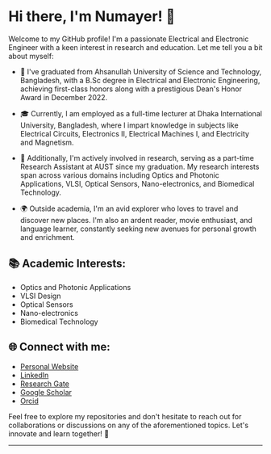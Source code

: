 # Hi there, I'm Numayer! 👋

Welcome to my GitHub profile! I'm a passionate Electrical and Electronic Engineer with a keen interest in research and education. Let me tell you a bit about myself:

- 🔭 I've graduated from Ahsanullah University of Science and Technology, Bangladesh, with a B.Sc degree in Electrical and Electronic Engineering, achieving first-class honors along with a prestigious Dean's Honor Award in December 2022.

- 🎓 Currently, I am employed as a full-time lecturer at Dhaka International University, Bangladesh, where I impart knowledge in subjects like Electrical Circuits, Electronics II, Electrical Machines I, and Electricity and Magnetism.

- 🧪 Additionally, I'm actively involved in research, serving as a part-time Research Assistant at AUST since my graduation. My research interests span across various domains including Optics and Photonic Applications, VLSI, Optical Sensors, Nano-electronics, and Biomedical Technology.

- 🌍 Outside academia, I'm an avid explorer who loves to travel and discover new places. I'm also an ardent reader, movie enthusiast, and language learner, constantly seeking new avenues for personal growth and enrichment.

## 📚 Academic Interests:
- Optics and Photonic Applications
- VLSI Design
- Optical Sensors
- Nano-electronics
- Biomedical Technology

## 🌐 Connect with me:
- [Personal Website](https://numayer-z.github.io/)
- [LinkedIn](https://www.linkedin.com/in/numayerzaman)
- [Research Gate](https://www.researchgate.net/profile/Numayer-Zaman)
- [Google Scholar](https://scholar.google.com/citations?user=exrGKF8AAAAJ&hl=en)
- [Orcid](https://orcid.org/0009-0005-9183-053X)

Feel free to explore my repositories and don't hesitate to reach out for collaborations or discussions on any of the aforementioned topics. Let's innovate and learn together! 🚀

---
